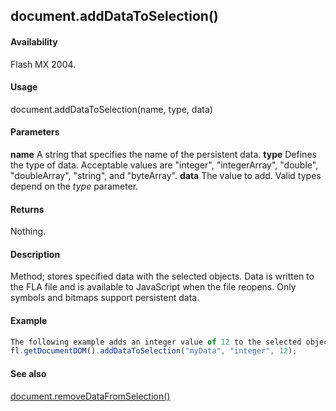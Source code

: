 ## document.addDataToSelection()

#### Availability

Flash MX 2004.

#### Usage

document.addDataToSelection(name, type, data)

#### Parameters

**name** A string that specifies the name of the persistent data.
**type** Defines the type of data. Acceptable values are "integer", "integerArray", "double", "doubleArray", "string", and "byteArray".
**data** The value to add. Valid types depend on the *type* parameter.

#### Returns

Nothing.

#### Description

Method; stores specified data with the selected objects. Data is written to the FLA file and is available to JavaScript when the file reopens. Only symbols and bitmaps support persistent data.

#### Example

```javascript
The following example adds an integer value of 12 to the selected object:
fl.getDocumentDOM().addDataToSelection("myData", "integer", 12);

```
#### See also

[document.removeDataFromSelection()](#_bookmark254)
